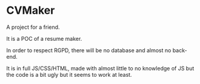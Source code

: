 # CVMaker
A project for a friend.

It is a POC of a resume maker.

In order to respect RGPD, there will be no database and almost no back-end.

It is in full JS/CSS/HTML, made with almost little to no knowledge of JS but the code is a bit ugly but it seems to work at least.
